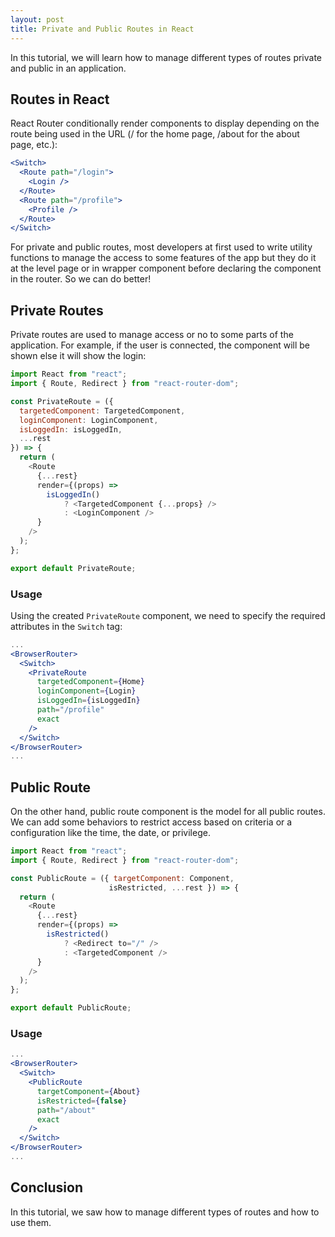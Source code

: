 ```yaml
---
layout: post
title: Private and Public Routes in React
---
```


In this tutorial, we will learn how to manage different types of routes private and public in an application.

## Routes in React

React Router conditionally render components to display depending on the route being used in the URL (/ for the home page, /about for the about page, etc.):

```jsx
<Switch>
  <Route path="/login">
    <Login />
  </Route>
  <Route path="/profile">
    <Profile />
  </Route>
</Switch>
```

For private and public routes, most developers at first used to write utility functions to manage the access to some features of the app but they do it at the level page or in wrapper component before declaring the component in the router. So we can do better!

## Private Routes

Private routes are used to manage access or no to some parts of the application. For example, if the user is connected, the component will be shown else it will show the login:

```javascript
import React from "react";
import { Route, Redirect } from "react-router-dom";

const PrivateRoute = ({
  targetedComponent: TargetedComponent,
  loginComponent: LoginComponent,
  isLoggedIn: isLoggedIn,
  ...rest
}) => {
  return (
    <Route
      {...rest}
      render={(props) =>
        isLoggedIn() 
            ? <TargetedComponent {...props} /> 
            : <LoginComponent />
      }
    />
  );
};

export default PrivateRoute;
```

### Usage

Using the created `PrivateRoute` component, we need to specify the required attributes in the `Switch` tag:

```jsx
...
<BrowserRouter>
  <Switch>
    <PrivateRoute
      targetedComponent={Home}
      loginComponent={Login}
      isLoggedIn={isLoggedIn}
      path="/profile"
      exact
    />
  </Switch>
</BrowserRouter>
...
```

## Public Route

On the other hand, public route component is the model for all public routes. We can add some behaviors to restrict access based on criteria or a configuration like the time, the date, or privilege. 

```javascript
import React from "react";
import { Route, Redirect } from "react-router-dom";

const PublicRoute = ({ targetComponent: Component, 
                      isRestricted, ...rest }) => {
  return (
    <Route
      {...rest}
      render={(props) =>
        isRestricted() 
            ? <Redirect to="/" /> 
            : <TargetedComponent />
      }
    />
  );
};

export default PublicRoute;
```

### Usage

```jsx
...
<BrowserRouter>
  <Switch>
    <PublicRoute
      targetComponent={About}
      isRestricted={false}
      path="/about"
      exact
    />
  </Switch>
</BrowserRouter>
...
```

## Conclusion

In this tutorial, we saw how to manage different types of routes and how to use them.